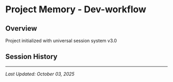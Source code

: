 # Project Memory - Dev-workflow

## Overview
Project initialized with universal session system v3.0

## Session History
<!-- Sessions are automatically logged here -->

---
*Last Updated: October 03, 2025*
